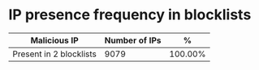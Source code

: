 # IP presence frequency in blocklists
| Malicious IP | Number of IPs | % |
|----|----|----|
| Present in 2 blocklists | 9079 | 100.00% |
